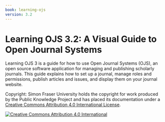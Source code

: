 ```yaml
---
book: learning-ojs
version: 3.2
---
```


# Learning OJS 3.2: A Visual Guide to Open Journal Systems

Learning OJS 3 is a guide for how to use Open Journal Systems (OJS), an open source software application for managing and publishing scholarly journals. This guide explains how to set up a journal, manage roles and permissions, publish articles and issues, and display them on your journal website.

Copyright: Simon Fraser University holds the copyright for work produced by the Public Knowledge Project and has placed its documentation under a [Creative Commons Attribution 4.0 International License](https://creativecommons.org/licenses/by/4.0/).

[![](https://licensebuttons.net/l/by/4.0/88x31.png "Creative Commons Attribution 4.0 International")](https://creativecommons.org/licenses/by/4.0/)
